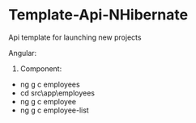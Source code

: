 # Template-Api-NHibernate

Api template for launching new projects

Angular:
1. Component:
- ng g c employees
- cd src\app\employees
- ng g c employee
- ng g c employee-list
